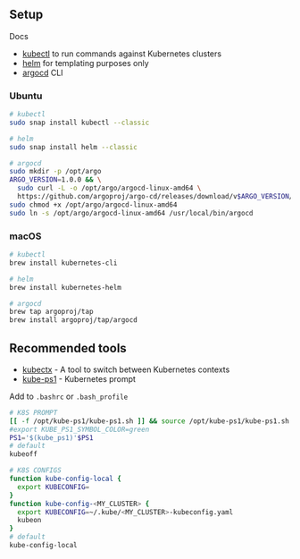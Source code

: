## Setup

Docs
* [kubectl](https://kubernetes.io/docs/tasks/tools/install-kubectl) to run commands against Kubernetes clusters
* [helm](https://helm.sh/docs/using_helm/#installing-helm) for templating purposes only
* [argocd](https://argoproj.github.io/argo-cd/getting_started/#2-download-argo-cd-cli) CLI

### Ubuntu

```bash
# kubectl
sudo snap install kubectl --classic

# helm
sudo snap install helm --classic

# argocd
sudo mkdir -p /opt/argo
ARGO_VERSION=1.0.0 && \
  sudo curl -L -o /opt/argo/argocd-linux-amd64 \
  https://github.com/argoproj/argo-cd/releases/download/v$ARGO_VERSION/argocd-linux-amd64
sudo chmod +x /opt/argo/argocd-linux-amd64
sudo ln -s /opt/argo/argocd-linux-amd64 /usr/local/bin/argocd
```

### macOS

```bash
# kubectl
brew install kubernetes-cli

# helm
brew install kubernetes-helm

# argocd
brew tap argoproj/tap
brew install argoproj/tap/argocd
```

## Recommended tools

* [kubectx](https://ahmet.im/blog/kubectx/index.html) - A tool to switch between Kubernetes contexts
* [kube-ps1](https://github.com/jonmosco/kube-ps1) - Kubernetes prompt

Add to `.bashrc` or `.bash_profile`
```bash
# K8S PROMPT
[[ -f /opt/kube-ps1/kube-ps1.sh ]] && source /opt/kube-ps1/kube-ps1.sh
#export KUBE_PS1_SYMBOL_COLOR=green
PS1='$(kube_ps1)'$PS1
# default
kubeoff

# K8S CONFIGS
function kube-config-local {
  export KUBECONFIG=
}
function kube-config-<MY_CLUSTER> {
  export KUBECONFIG=~/.kube/<MY_CLUSTER>-kubeconfig.yaml
  kubeon
}
# default
kube-config-local
```
